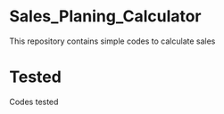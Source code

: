 # Sales_Planing_Calculator
This repository contains simple codes to calculate sales 

# Tested 
Codes tested
